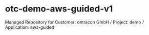 # otc-demo-aws-guided-v1
Managed Repository for Customer: ontracon GmbH / Project: demo / Application: aws-guided
